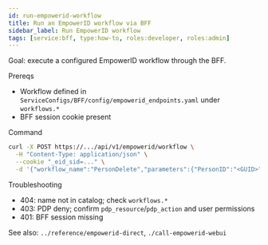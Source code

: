 ```yaml
---
id: run-empowerid-workflow
title: Run an EmpowerID workflow via BFF
sidebar_label: Run EmpowerID workflow
tags: [service:bff, type:how-to, roles:developer, roles:admin]
---
```


Goal: execute a configured EmpowerID workflow through the BFF.

Prereqs
- Workflow defined in `ServiceConfigs/BFF/config/empowerid_endpoints.yaml` under `workflows.*`
- BFF session cookie present

Command
```bash
curl -X POST https://.../api/v1/empowerid/workflow \
  -H "Content-Type: application/json" \
  --cookie "_eid_sid=..." \
  -d '{"workflow_name":"PersonDelete","parameters":{"PersonID":"<GUID>"}}'
```

Troubleshooting
- 404: name not in catalog; check `workflows.*`
- 403: PDP deny; confirm `pdp_resource`/`pdp_action` and user permissions
- 401: BFF session missing

See also: `../reference/empowerid-direct`, `./call-empowerid-webui`


